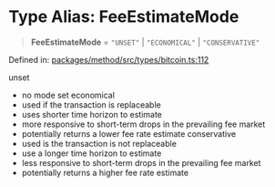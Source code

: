# Type Alias: FeeEstimateMode

> **FeeEstimateMode** = `"UNSET"` \| `"ECONOMICAL"` \| `"CONSERVATIVE"`

Defined in: [packages/method/src/types/bitcoin.ts:112](https://github.com/dcdpr/did-btcr2-js/blob/4a717493e735221d072999f212891939f4de3f23/packages/method/src/types/bitcoin.ts#L112)

unset
   - no mode set
economical
   - used if the transaction is replaceable
   - uses shorter time horizon to estimate
   - more responsive to short-term drops in the prevailing fee market
   - potentially returns a lower fee rate estimate
conservative
   - used is the transaction is not replaceable
   - use a longer time horizon to estimate
   - less responsive to short-term drops in the prevailing fee market
   - potentially returns a higher fee rate estimate

